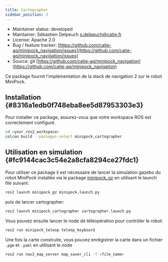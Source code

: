 ```yaml
---
title: Cartographer
sidebar_position: 3
---
```


- Maintainer status: developed
- Maintainer: Sébastien Delpeuch [s.delpeuch@catie.fr](mailto:s.delpeuch@catie.fr)
- License: Apache 2.0
- Bug / feature tracker: [https://github.com/catie-aq/minipock_navigation/issues](https://github.com/catie-aq/minipock_navigation/issues)
- Source: git [https://github.com/catie-aq/minipock_navigation](https://github.com/catie-aq/minipock_navigation)

Ce package fournit l'implémentation de la stack de navigation 2 sur le robot MiniPock.

## Installation {#8316a1edb0f748eba8ee5d87953303e3}

Pour installer ce package, assurez-vous que votre workspace ROS est correctement configuré.

```bash
cd <your_ros2_workspace>
colcon build --packages-select minipock_cartographer
```

## Utilisation en simulation {#fc9144cac3c54e2a8cfa8294ce27fdc1}

Pour utiliser ce package il est nécessaire de lancer la simulation gazebo du robot MiniPock installée via le
package [minipock_gz](https://github.com/catie-aq/minipock_gz) en utilisant le launch file suivant:

```bash
ros2 launch minipock_gz minipock.launch.py
```

puis de lancer cartographer:

```bash
ros2 launch minipock_cartographer cartographer.launch.py
```

Vous pouvez ensuite lancer le node de téléopération pour contrôler le robot:

```bash
ros2 run minipock_teleop teleop_keyboard
```

Une fois la carte construite, vous pouvez enrégistrer la carte dans un fichier `.pgm` et `.yaml` en utilisant le node

```bash
ros2 run nav2_map_server map_saver_cli -f <file_name>
```
